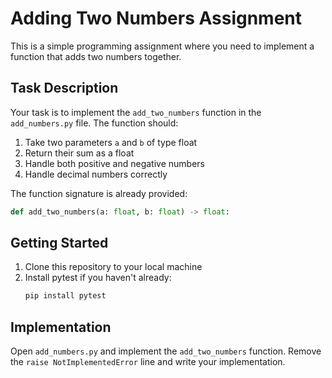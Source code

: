 # Adding Two Numbers Assignment

This is a simple programming assignment where you need to implement a function that adds two numbers together.

## Task Description

Your task is to implement the `add_two_numbers` function in the `add_numbers.py` file. The function should:

1. Take two parameters `a` and `b` of type float
2. Return their sum as a float
3. Handle both positive and negative numbers
4. Handle decimal numbers correctly

The function signature is already provided:

```python
def add_two_numbers(a: float, b: float) -> float:
```

## Getting Started

1. Clone this repository to your local machine
2. Install pytest if you haven't already:
   ```bash
   pip install pytest
   ```

## Implementation

Open `add_numbers.py` and implement the `add_two_numbers` function. Remove the `raise NotImplementedError` line and write your implementation.